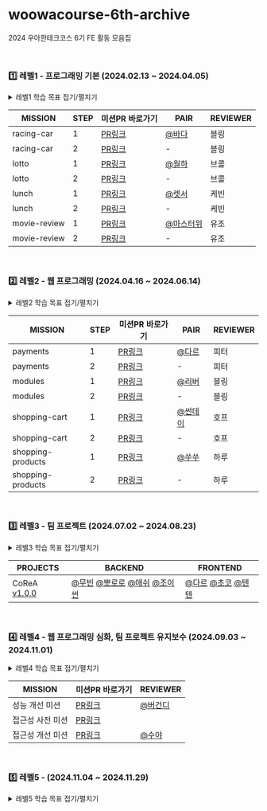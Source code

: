 # woowacourse-6th-archive

2024 우아한테크코스 6기 FE 활동 모음집

<br/>

### :one: 레벨1 - 프로그래밍 기본 (2024.02.13 ~ 2024.04.05)

<details>
<summary>레벨1 학습 목표 접기/펼치기</summary>
<div markdown="1">

- 작은 규모의 어플리케이션들을 만들어보면서 JavaScript/TypeScript 언어의 주요 문법들을 깊이 있게 학습한다.
- 유지보수하기 좋은 코드의 필요성을 경험하고, 어떻게 하면 유지보수하기 좋은 코드를 작성할 수 있을지 고민하고 적용해본다.
- E2E 테스트와 단위 테스트 코드를 작성해보고, 이를 기반으로 리팩터링하며 테스트 코드의 필요성을 경험해본다.
- 주어진 디자인을 웹 표준을 준수하는 UI로 구현해보고, 프론트엔드 개발자로서 고려해야 할 UX에 대해 고민해본다.

</div>
</details>

| **MISSION**  | **STEP** | **미션PR 바로가기**                                                       | **PAIR**                                   | **REVIEWER** |
| ------------ | -------- | ------------------------------------------------------------------------- | ------------------------------------------ | ------------ |
| racing-car   | 1        | [PR링크](https://github.com/woowacourse/javascript-racingcar/pull/273)    | [@바다](https://github.com/BadaHertz52)    | 블링         |
| racing-car   | 2        | [PR링크](https://github.com/woowacourse/javascript-racingcar/pull/316)    | -                                          | 블링         |
| lotto        | 1        | [PR링크](https://github.com/woowacourse/javascript-lotto/pull/290)        | [@월하](https://github.com/vi-wolhwa)      | 브콜         |
| lotto        | 2        | [PR링크](https://github.com/woowacourse/javascript-lotto/pull/327)        | -                                          | 브콜         |
| lunch        | 1        | [PR링크](https://github.com/woowacourse/javascript-lunch/pull/127)        | [@렛서](https://github.com/llqqssttyy)     | 케빈         |
| lunch        | 2        | [PR링크](https://github.com/woowacourse/javascript-lunch/pull/176)        | -                                          | 케빈         |
| movie-review | 1        | [PR링크](https://github.com/woowacourse/javascript-movie-review/pull/124) | [@마스터위](https://github.com/Jaymyong66) | 유조         |
| movie-review | 2        | [PR링크](https://github.com/woowacourse/javascript-movie-review/pull/171) | -                                          | 유조         |

<br/>

### :two: 레벨2 - 웹 프로그래밍 (2024.04.16 ~ 2024.06.14)

<details>
<summary>레벨2 학습 목표 접기/펼치기</summary>
<div markdown="1">

- React 기반의 프론트엔드 웹 애플리케이션을 제작합니다.
- 재사용 가능한 컴포넌트를 고민하고 설계합니다.
- 상태 관리 라이브러리를 활용하며 상태 관리의 필요성에 대해 이해합니다.
- 프론트엔드 웹 애플리케이션에서 고려해야할 테스트 범위와 종류에 대해 학습합니다.

</div>
</details>

| **MISSION**       | **STEP** | **미션PR 바로가기**                                                      | **PAIR**                             | **REVIEWER** |
| ----------------- | -------- | ------------------------------------------------------------------------ | ------------------------------------ | ------------ |
| payments          | 1        | [PR링크](https://github.com/woowacourse/react-payments/pull/357)         | [@다르](https://github.com/pp449)    | 피터         |
| payments          | 2        | [PR링크](https://github.com/woowacourse/react-payments/pull/405)         | -                                    | 피터         |
| modules           | 1        | [PR링크](https://github.com/woowacourse/react-modules/pull/21)           | [@리버](https://github.com/0jenn0)   | 블링         |
| modules           | 2        | [PR링크](https://github.com/woowacourse/react-modules/pull/75)           | -                                    | 블링         |
| shopping-cart     | 1        | [PR링크](https://github.com/woowacourse/react-shopping-cart/pull/321)    | [@썬데이](https://github.com/useon)  | 호프         |
| shopping-cart     | 2        | [PR링크](https://github.com/woowacourse/react-shopping-cart/pull/274)    | -                                    | 호프         |
| shopping-products | 1        | [PR링크](https://github.com/woowacourse/react-shopping-products/pull/32) | [@쑤쑤](https://github.com/soosoo22) | 하루         |
| shopping-products | 2        | [PR링크](https://github.com/woowacourse/react-shopping-products/pull/77) | -                                    | 하루         |

<br/>

### :three: 레벨3 - 팀 프로젝트 (2024.07.02 ~ 2024.08.23)

<details>
<summary>레벨3 학습 목표 접기/펼치기</summary>
<div markdown="1">

- 개발 프로세스 기반으로 프로젝트를 진행, 협업하는 경험을 합니다.
- 서비스를 기획, 구현, 배포해 실 사용자가 사용하도록 개발하는 경험을 합니다.

</div>
</details>

| **PROJECTS**                                                                        | **BACKEND**                                                                                                                                                 | **FRONTEND**                                                                                               |
| ----------------------------------------------------------------------------------- | ----------------------------------------------------------------------------------------------------------------------------------------------------------- | ---------------------------------------------------------------------------------------------------------- |
| CoReA [v1.0.0](https://github.com/woowacourse-teams/2024-corea/releases/tag/v1.0.0) | [@무빈](https://github.com/hjk0761) [@뽀로로](https://github.com/jcoding-play) [@애쉬](https://github.com/ashsty) [@조이썬](https://github.com/youngsu5582) | [@다르](https://github.com/pp449) [@초코](https://github.com/00kang) [@텐텐](https://github.com/chlwlstlf) |

  <br/>

### :four: 레벨4 - 웹 프로그래밍 심화, 팀 프로젝트 유지보수 (2024.09.03 ~ 2024.11.01)

<details>
<summary>레벨4 학습 목표 접기/펼치기</summary>
<div markdown="1">

- 팀 프로젝트로 진행한 결과물을 유지 보수하며 서비스를 운영하는 경험을 합니다.
- 레거시 코드를 점진적으로 리팩터링하고 애플리케이션 설계 역량을 높입니다.
- 브라우저의 동작 원리와 네트워크에 대해 이해하고 프론트엔드 웹 애플리케이션의 성능을 최적화합니다.
- JavaScript만으로 프레임워크와 라이브러리를 직접 구현하며 그 동작 원리를 탐구합니다.

</div>
</details>

| **MISSION**      | **미션PR 바로가기**                                                           | **REVIEWER**                          |
| ---------------- | ----------------------------------------------------------------------------- | ------------------------------------- |
| 성능 개선 미션   | [PR링크](https://github.com/woowacourse/perf-basecamp/pull/138)               | [@버건디](https://github.com/brgndyy) |
| 접근성 사전 미션 | [PR링크](https://github.com/woowacourse/self-paced-enhance-usability/pull/32) |                                       |
| 접근성 개선 미션 | [PR링크](https://github.com/woowacourse/a11y-airline/pull/121)                | [@수야](https://github.com/cys4585)   |

  <br/>

### :five: 레벨5 - (2024.11.04 ~ 2024.11.29)

<details>
<summary>레벨5 학습 목표 접기/펼치기</summary>
<div markdown="1">

</div>
</details>
